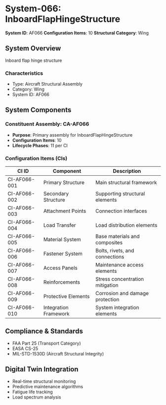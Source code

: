 # System-066: InboardFlapHingeStructure

**System ID**: AF066
**Configuration Items**: 10
**Structural Category**: Wing

## System Overview

Inboard flap hinge structure

### Characteristics
- Type: Aircraft Structural Assembly
- Category: Wing
- System ID: AF066

## System Components

### Constituent Assembly: CA-AF066
- **Purpose**: Primary assembly for InboardFlapHingeStructure
- **Configuration Items**: 10
- **Lifecycle Phases**: 11 per CI

### Configuration Items (CIs)

| CI ID | Component | Description |
|-------|-----------|-------------|
| CI-AF066-001 | Primary Structure | Main structural framework |
| CI-AF066-002 | Secondary Structure | Supporting structural elements |
| CI-AF066-003 | Attachment Points | Connection interfaces |
| CI-AF066-004 | Load Transfer | Load distribution elements |
| CI-AF066-005 | Material System | Base materials and composites |
| CI-AF066-006 | Fastener System | Bolts, rivets, and connections |
| CI-AF066-007 | Access Panels | Maintenance access elements |
| CI-AF066-008 | Reinforcements | Stress concentration mitigation |
| CI-AF066-009 | Protective Elements | Corrosion and damage protection |
| CI-AF066-010 | Integration Framework | System integration elements |

## Compliance & Standards
- FAA Part 25 (Transport Category)
- EASA CS-25
- MIL-STD-1530D (Aircraft Structural Integrity)

## Digital Twin Integration
- Real-time structural monitoring
- Predictive maintenance algorithms
- Fatigue life tracking
- Load spectrum analysis
